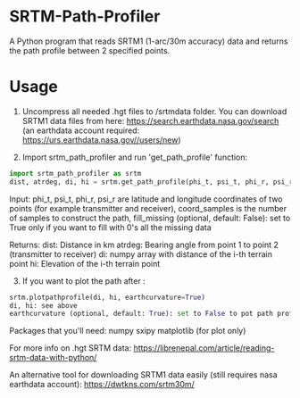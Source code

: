# SRTM-Path-Profiler
A Python program that reads SRTM1 (1-arc/30m accuracy) data and returns the path profile between 2 specified points.

# Usage
1. Uncompress all needed .hgt files to /srtmdata folder. You can download SRTM1 data files from here: 
https://search.earthdata.nasa.gov/search
(an earthdata account required: https://urs.earthdata.nasa.gov//users/new)

2. Import srtm_path_profiler and run 'get_path_profile' function:
```python
import srtm_path_profiler as srtm
dist, atrdeg, di, hi = srtm.get_path_profile(phi_t, psi_t, phi_r, psi_r, coord_samples=700, fill_missing=False)
```
Input:
phi_t, psi_t, phi_r, psi_r are latitude and longitude coordinates of two points (for example transmitter and receiver), 
coord_samples is the number of samples to construct the path, 
fill_missing (optional, default: False): set to True only if you want to fill with 0's all the missing data

Returns:
dist: Distance in km
atrdeg: Bearing angle from point 1 to point 2 (transmitter to receiver)
di: numpy array with distance of the i-th terrain point
hi: Elevation of the i-th terrain point


3. If you want to plot the path after :
```python
srtm.plotpathprofile(di, hi, earthcurvature=True)
di, hi: see above
earthcurvature (optional, default: True): set to False to pot path profile on flat Earth
```

Packages that you'll need:
numpy
sxipy
matplotlib (for plot only)

For more info on .hgt SRTM data:
https://librenepal.com/article/reading-srtm-data-with-python/

An alternative tool for downloading SRTM1 data easily (still requires nasa earthdata account):
https://dwtkns.com/srtm30m/

